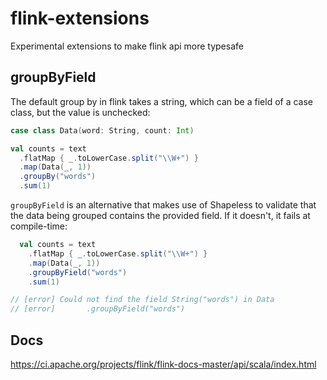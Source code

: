 # flink-extensions
Experimental extensions to make flink api more typesafe

## groupByField

The default group by in flink takes a string, which can be a field of a case 
class, but the value is unchecked:

```scala
case class Data(word: String, count: Int)

val counts = text
  .flatMap { _.toLowerCase.split("\\W+") }
  .map(Data(_, 1))
  .groupBy("words")
  .sum(1)
```

`groupByField` is an alternative that makes use of Shapeless to validate that
the data being grouped contains the provided field. If it doesn't, it fails at
compile-time:

```scala
  val counts = text
    .flatMap { _.toLowerCase.split("\\W+") }
    .map(Data(_, 1))
    .groupByField("words")
    .sum(1)

// [error] Could not find the field String("words") in Data
// [error]       .groupByField("words")
```

## Docs
https://ci.apache.org/projects/flink/flink-docs-master/api/scala/index.html
